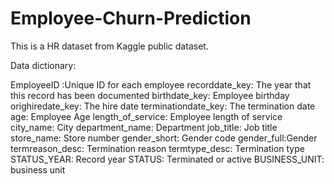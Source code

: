 # Employee-Churn-Prediction

This is a HR dataset from Kaggle public dataset. 

Data dictionary: 

EmployeeID :Unique ID for each employee
recorddate_key: The year that this record has been documented
birthdate_key: Employee birthday
orighiredate_key: The hire date
terminationdate_key: The termination date
age: Employee Age
length_of_service: Employee length of service
city_name: City
department_name: Department
job_title: Job title
store_name: Store number 
gender_short: Gender code
gender_full:Gender
termreason_desc: Termination reason
termtype_desc: Termination type
STATUS_YEAR: Record year
STATUS: Terminated or active
BUSINESS_UNIT: business unit
